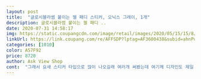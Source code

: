 ```yaml
---
layout: post 
title:  "글로시블라썸 붙이는 젤 패디 스티커, 오닉스 그레이, 1개" 
description: 글로시블라썸 붙이는 젤 패디 ..
date: 2020-07-31 14:58:17 
img: https://static.coupangcdn.com/image/retail/images/2020/05/15/15/8/b152d769-8b0a-487f-b9f3-257c669c1c7b.jpg 
linkUrl: https://link.coupang.com/re/AFFSDP?lptag=AF3600438&subid=ahnPublicAsk&pageKey=1503352868&itemId=2735997915&vendorItemId=70726097140&traceid=V0-113-aedce71932519e24 
categories: [1010] 
color: A57F92 
price: 8720 
author: Ask View Shop 
cont:  "그래서 요새 스티커 타입으로 많이 나오길래 여러개 써봤는데 여기께 디자인도 제일 이쁘고 발톱이 덜상하더라고요ㅎ 스티커 붙이고 투명 메니큐어 한번 덧발라주면 진짜 샵에서 젤네일 하고 온 같은 효과에요ㅎ 완전 만족해요^^<br/>네일샵가서 패디받을려고 예약하랴 비용도 장난아니고 많이 부담되기도하고 쉽게쉽구질려 요제품으로 구입했는데 혼자서 하기에 너무쉽고 간편해서 좋더라구요! 또 개당 가격이 부담없어서 더좋다<br/> - 컬러도 넘이쁘고 사이즈별로 패디스티커가 많아 좋아요 가이드도 잘 들어있어 처음이신분들도 하기쉽게 되어있어 쉽게 하실수있을거에여! 저도 똥손중에 똥손인데 저도했으면 뭐^^ 오래도 안걸리고 간단해서 넘 좋아 여러가지 구입해볼려고 합니다 .<br/><br/>샵에 가서 받기에는 너무 비용이 부담되서 되도록 셀프로 하는 편이에요ㅎ 메니큐어로 혼자 하자니 글리터 메니큐어 칠하는 것 이상으로는 손재주가 안따라줘서 샵에서 받는 효과가 아쉽더라구요<br/>스티커형태라서 사용하기가 너무 쉽고 얇아서 이물감이 있진 않아요.<br/> 크기별 갯수도 다양해서 패디제품이긴 하지만 손에 사용해도 괜찮을 것 같아요!! 손톱네일용하고 패디하고 두가지 사서 색을 섞어서 쓰는 것도 예쁠 것 같아서 다음번엔 그렇게 사볼까 싶어요 ㅎㅎ<br/>시원한 색을 살까 고민하다가 이게 이쁠 것 같아서 골랐는데 완전 짱짱!!<br/>요즘 보라색에 꽂혀가지구 손톱도 보라색을 할까 했지만 손은 시원한 색으로 하고 패디에 만족하려구용 ㅎㅎ<br/>이제 곧 여름이고 하니 이제 못생긴 발을 내놓을 시기가 다가왔어요ㅋㅋㅋ<br/>제가 발톱이 너무 못생겨서 여름엔 패디큐어가 필수거든요ㅎㅎ 근데<br/>" 
---
```

